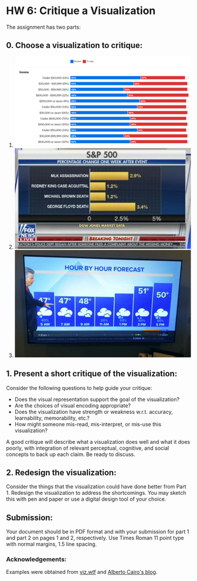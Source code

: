 # HW 6: Critique a Visualization 

The assignment has two parts:

## 0. Choose a visualization to critique: 
1. ![GA election results](./vis/ga-election-result.png)
2. ![DOW reaction to events](./vis/dow.png)
3. ![Weather](./vis/weather.jpg)

## 1. Present a short critique of the visualization: 
Consider the following questions to help guide your critique: 
- Does the visual representation support the goal of the visualization? 
- Are the choices of visual encoding appropriate? 
- Does the visualization have strength or weakness w.r.t. accuracy, learnability, memorability, etc.? 
- How might someone mis-read, mis-interpret, or mis-use this visualization? 

A good critique will describe what a visualization does well and what it does poorly, with integration of relevant perceptual, cognitive, and social concepts to back up each claim. Be ready to discuss.

## 2. Redesign the visualization:
Consider the things that the visualization could have done better from Part 1. Redesign the visualization to address the shortcomings. You may sketch this with pen and paper or use a digital design tool of your choice. 

## Submission:
Your document should be in PDF format and with your submission for part 1 and part 2 on pages 1 and 2, respectively. Use Times Roman 11 point type with normal margins, 1.5 line spacing. 

### Acknowledgements: 
Examples were obtained from [viz.wtf](https://viz.wtf) and [Alberto Cairo's blog](http://www.thefunctionalart.com ).

